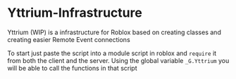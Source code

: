 # Yttrium-Infrastructure
Yttrium (WIP) is a infrastructure for Roblox based on creating classes and creating easier Remote Event connections


To start just paste the script into a module script in roblox and `require` it from both the client and the server.
Using the global variable `_G.Yttrium` you will be able to call the functions in that script
